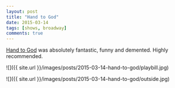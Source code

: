 ```yaml
---
layout: post
title: "Hand to God"
date: 2015-03-14
tags: [shows, broadway]
comments: true
---
```

[Hand to God](http://handtogodbroadway.com) was absolutely fantastic, funny and demented. Highly recommended.

![]({{ site.url }}/images/posts/2015-03-14-hand-to-god/playbill.jpg)

![]({{ site.url }}/images/posts/2015-03-14-hand-to-god/outside.jpg)

